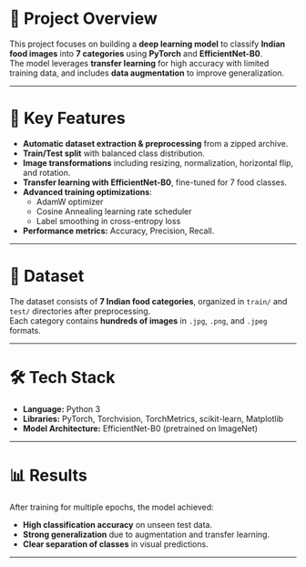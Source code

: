 # 📌 **Project Overview**
This project focuses on building a **deep learning model** to classify **Indian food images** into **7 categories** using **PyTorch** and **EfficientNet-B0**.  
The model leverages **transfer learning** for high accuracy with limited training data, and includes **data augmentation** to improve generalization.

---

# 🚀 **Key Features**
- **Automatic dataset extraction & preprocessing** from a zipped archive.
- **Train/Test split** with balanced class distribution.
- **Image transformations** including resizing, normalization, horizontal flip, and rotation.
- **Transfer learning with EfficientNet-B0**, fine-tuned for 7 food classes.
- **Advanced training optimizations**:
  - AdamW optimizer
  - Cosine Annealing learning rate scheduler
  - Label smoothing in cross-entropy loss
- **Performance metrics:** Accuracy, Precision, Recall.

---

# 📂 **Dataset**
The dataset consists of **7 Indian food categories**, organized in `train/` and `test/` directories after preprocessing.  
Each category contains **hundreds of images** in `.jpg`, `.png`, and `.jpeg` formats.

---

# 🛠️ **Tech Stack**
- **Language:** Python 3
- **Libraries:** PyTorch, Torchvision, TorchMetrics, scikit-learn, Matplotlib
- **Model Architecture:** EfficientNet-B0 (pretrained on ImageNet)

---

# 📊 **Results**
After training for multiple epochs, the model achieved:
- **High classification accuracy** on unseen test data.
- **Strong generalization** due to augmentation and transfer learning.
- **Clear separation of classes** in visual predictions.

---
